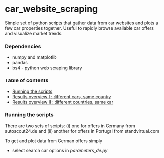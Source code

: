 # car_website_scraping
Simple set of python scripts that gather data from car websites and plots a few car properties together. Useful to rapidly browse available car offers and visualize market trends.

### Dependencies

- numpy and matplotlib
- pandas
- bs4 - python web scraping library

### Table of contents
- [Running the scripts](#running-the-scripts)
- [Results overview I : different cars, same country](#results-overview-I--different-cars,-same-country)
- [Results overview II : different countries, same car](#results-overview-II--different-countries,-same-car)

### Running the scripts
There are two sets of scripts: (i) one for offers in Germany from autoscout24.de and (ii) another for offers in Portugal from standvirtual.com

To get and plot data from German offers simply
- select search car options in *parameters_de.py*
